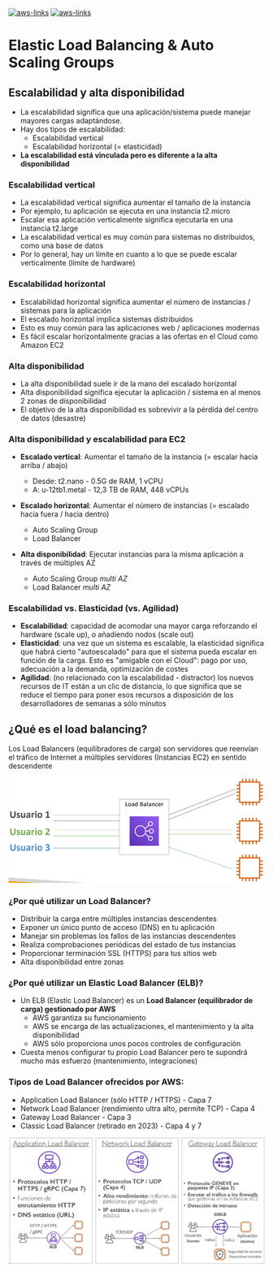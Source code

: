 [![aws-links](https://img.shields.io/badge/<-FF4859?style=for-the-badge)](../4_EBS/README.md)
[![aws-links](https://img.shields.io/badge/CONTENT_TABLE-175074?style=for-the-badge)](../README.md)
<!-- [![aws-links](https://img.shields.io/badge/>-FF4859?style=for-the-badge)](../5_ELB_&_ASG/README.md) -->

# Elastic Load Balancing & Auto Scaling Groups

## Escalabilidad y alta disponibilidad
- La escalabilidad significa que una aplicación/sistema puede manejar mayores cargas adaptándose.
- Hay dos tipos de escalabilidad:
    - Escalabilidad vertical
    - Escalabilidad horizontal (= elasticidad)
- **La escalabilidad está vinculada pero es diferente a la alta disponibilidad**

### Escalabilidad vertical
- La escalabilidad vertical significa aumentar el tamaño de la instancia
- Por ejemplo, tu aplicación se ejecuta en una instancia t2.micro
- Escalar esa aplicación verticalmente significa ejecutarla en una instancia t2.large
- La escalabilidad vertical es muy común para sistemas no distribuidos, como una base de datos
- Por lo general, hay un límite en cuanto a lo que se puede escalar verticalmente (límite de hardware)

### Escalabilidad horizontal
- Escalabilidad horizontal significa aumentar el número de instancias / sistemas para la aplicación
- El escalado horizontal implica sistemas distribuidos
- Esto es muy común para las aplicaciones web / aplicaciones modernas
- Es fácil escalar horizontalmente gracias a las ofertas en el Cloud como Amazon EC2

### Alta disponibilidad
- La alta disponibilidad suele ir de la mano del escalado horizontal
- Alta disponibilidad significa ejecutar la aplicación / sistema en al menos 2 zonas de disponibilidad
- El objetivo de la alta disponibilidad es sobrevivir a la pérdida del centro de datos (desastre)

### Alta disponibilidad y escalabilidad para EC2
- **Escalado vertical**: Aumentar el tamaño de la instancia (= escalar hacia arriba / abajo)
    - Desde: t2.nano - 0.5G de RAM, 1 vCPU
    - A: u-12tb1.metal - 12,3 TB de RAM, 448 vCPUs

- **Escalado horizontal**: Aumentar el número de instancias (= escalado hacia fuera / hacia dentro)
    - Auto Scaling Group
    - Load Balancer

- **Alta disponibilidad**: Ejecutar instancias para la misma aplicación a través de múltiples AZ
    - Auto Scaling Group *multi AZ*
    - Load Balancer *multi AZ*

### Escalabilidad vs. Elasticidad (vs. Agilidad)
- **Escalabilidad**: capacidad de acomodar una mayor carga reforzando el hardware (scale up), o añadiendo nodos (scale out)
- **Elasticidad**: una vez que un sistema es escalable, la elasticidad significa que habrá cierto "autoescalado" para que el sistema pueda escalar en función de la carga. Esto es "amigable con el Cloud": pago por uso, adecuación a la demanda, optimización de costes
- **Agilidad**: (no relacionado con la escalabilidad - distractor) los nuevos recursos de IT están a un clic de distancia, lo que significa que se reduce el tiempo para poner esos recursos a disposición de los desarrolladores de semanas a sólo minutos

## ¿Qué es el load balancing?
Los Load Balancers (equilibradores de carga) son servidores que reenvían el tráfico de Internet a múltiples servidores (Instancias EC2) en sentido descendente

![](./assets/load-balancer.png)

### ¿Por qué utilizar un Load Balancer?
- Distribuir la carga entre múltiples instancias descendentes
- Exponer un único punto de acceso (DNS) en tu aplicación
- Manejar sin problemas los fallos de las instancias descendentes
- Realiza comprobaciones periódicas del estado de tus instancias
- Proporcionar terminación SSL (HTTPS) para tus sitios web
- Alta disponibilidad entre zonas

### ¿Por qué utilizar un Elastic Load Balancer (ELB)?
- Un ELB (Elastic Load Balancer) es un **Load Balancer (equilibrador de carga) gestionado por AWS**
    - AWS garantiza su funcionamiento
    - AWS se encarga de las actualizaciones, el mantenimiento y la alta disponibilidad
    - AWS sólo proporciona unos pocos controles de configuración
- Cuesta menos configurar tu propio Load Balancer pero te supondrá mucho más esfuerzo (mantenimiento, integraciones)

### Tipos de Load Balancer ofrecidos por AWS:
- Application Load Balancer (sólo HTTP / HTTPS) - Capa 7
- Network Load Balancer (rendimiento ultra alto, permite TCP) - Capa 4
- Gateway Load Balancer - Capa 3
- Classic Load Balancer (retirado en 2023) - Capa 4 y 7

![](./assets/aws-load-balancers.png)